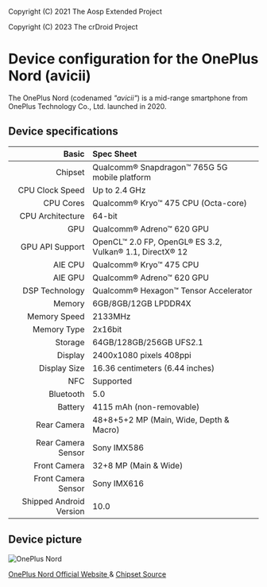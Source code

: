 Copyright (C) 2021 The Aosp Extended Project

Copyright (C) 2023 The crDroid Project

Device configuration for the OnePlus Nord (avicii)
==================================================

The OnePlus Nord (codenamed _"avicii"_) is a mid-range smartphone from OnePlus Technology Co., Ltd. launched in 2020.
## Device specifications

Basic   | Spec Sheet
-------:|:-------------------------
Chipset | Qualcomm® Snapdragon™ 765G 5G mobile platform
CPU Clock Speed | Up to 2.4 GHz
CPU Cores | Qualcomm® Kryo™ 475 CPU (Octa-core)
CPU Architecture | 64-bit
GPU  | Qualcomm® Adreno™ 620 GPU
GPU API Support | OpenCL™ 2.0 FP, OpenGL® ES 3.2, Vulkan® 1.1, DirectX® 12
AIE CPU |Qualcomm® Kryo™ 475 CPU 
AIE GPU | Qualcomm® Adreno™ 620 GPU
DSP Technology | Qualcomm® Hexagon™ Tensor Accelerator
Memory  | 6GB/8GB/12GB LPDDR4X
Memory Speed | 2133MHz
Memory Type | 2x16bit
Storage | 64GB/128GB/256GB UFS2.1
Display | 2400x1080 pixels 408ppi
Display Size | 16.36 centimeters (6.44 inches)
NFC | Supported
Bluetooth | 5.0
Battery | 4115 mAh (non-removable)
Rear Camera | 48+8+5+2 MP (Main, Wide, Depth & Macro) 
Rear Camera Sensor | Sony IMX586
Front Camera  |  32+8 MP (Main & Wide)
Front Camera  Sensor | Sony IMX616
Shipped Android Version | 10.0

## Device picture

![OnePlus Nord](https://www.droid-life.com/wp-content/uploads/2020/07/OnePlus-Nord-Colors.jpg "OnePlus Nord")

[OnePlus Nord Official Website ](https://www.oneplus.in/nord) & 
[Chipset Source](https://www.qualcomm.com/products/snapdragon-765g-5g-mobile-platform)
